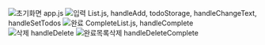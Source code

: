 ![초기화면](https://user-images.githubusercontent.com/78455951/159629032-ac1cff70-10f6-405c-b43d-3f48a6e304fe.png)
app.js
![입력](https://user-images.githubusercontent.com/78455951/159629446-ffec2b65-1946-4a66-87f0-3e7b593e83e1.png)
List.js, handleAdd, todoStorage, handleChangeText, handleSetTodos
![완료](https://user-images.githubusercontent.com/78455951/159629518-9995e271-bd95-4fa1-a4ac-e583b3e18720.png)
CompleteList.js, handleComplete   
![삭제](https://user-images.githubusercontent.com/78455951/159629542-eaae466f-364f-4f3a-a824-077da431df99.png)
handleDelete
![완료목록삭제](https://user-images.githubusercontent.com/78455951/159629562-25469390-4884-47de-9613-e57a24b957ba.png)
handleDeleteComplete

